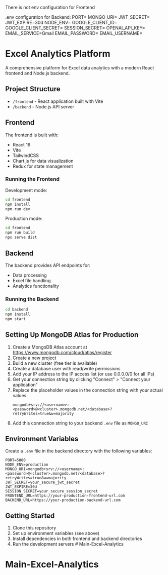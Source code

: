 There is not env configuration for Frontend

.env configuration for Backend:
PORT=
MONGO_URI=
JWT_SECRET=
JWT_EXPIRE=30d
NODE_ENV=
GOOGLE_CLIENT_ID=
GOOGLE_CLIENT_SECRET=
SESSION_SECRET=
OPENAI_API_KEY=
EMAIL_SERVICE=Gmail
EMAIL_PASSWORD=
EMAIL_USERNAME=

# Excel Analytics Platform

A comprehensive platform for Excel data analytics with a modern React frontend and Node.js backend.

## Project Structure

- `/frontend` - React application built with Vite
- `/backend` - Node.js API server

## Frontend

The frontend is built with:
- React 19
- Vite
- TailwindCSS
- Chart.js for data visualization
- Redux for state management

### Running the Frontend

Development mode:
```bash
cd frontend
npm install
npm run dev
```

Production mode:
```bash
cd frontend
npm run build
npx serve dist
```

## Backend

The backend provides API endpoints for:
- Data processing
- Excel file handling
- Analytics functionality

### Running the Backend

```bash
cd backend
npm install
npm start
```

## Setting Up MongoDB Atlas for Production

1. Create a MongoDB Atlas account at https://www.mongodb.com/cloud/atlas/register
2. Create a new project
3. Build a new cluster (free tier is available)
4. Create a database user with read/write permissions
5. Add your IP address to the IP access list (or use 0.0.0.0/0 for all IPs)
6. Get your connection string by clicking "Connect" > "Connect your application"
7. Replace the placeholder values in the connection string with your actual values:
   ```
   mongodb+srv://<username>:<password>@<cluster>.mongodb.net/<database>?retryWrites=true&w=majority
   ```
8. Add this connection string to your backend `.env` file as `MONGO_URI`

## Environment Variables

Create a `.env` file in the backend directory with the following variables:

```
PORT=5000
NODE_ENV=production
MONGO_URI=mongodb+srv://<username>:<password>@<cluster>.mongodb.net/<database>?retryWrites=true&w=majority
JWT_SECRET=your_secure_jwt_secret
JWT_EXPIRE=30d
SESSION_SECRET=your_secure_session_secret
FRONTEND_URL=https://your-production-frontend-url.com
BACKEND_URL=https://your-production-backend-url.com
```

## Getting Started

1. Clone this repository
2. Set up environment variables (see above)
3. Install dependencies in both frontend and backend directories
4. Run the development servers # Main-Excel-Analytics
# Main-Excel-Analytics
